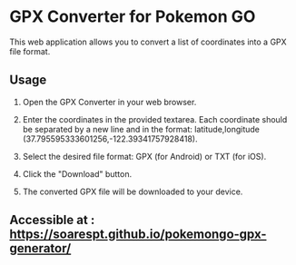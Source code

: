 # GPX Converter for Pokemon GO

This web application allows you to convert a list of coordinates into a GPX file format.

## Usage

1. Open the GPX Converter in your web browser.

2. Enter the coordinates in the provided textarea. Each coordinate should be separated by a new line and in the format: latitude,longitude (37.795595333601256,-122.39341757928418).

3. Select the desired file format: GPX (for Android) or TXT (for iOS).

4. Click the "Download" button.

5. The converted GPX file will be downloaded to your device.

## Accessible at : https://soarespt.github.io/pokemongo-gpx-generator/
